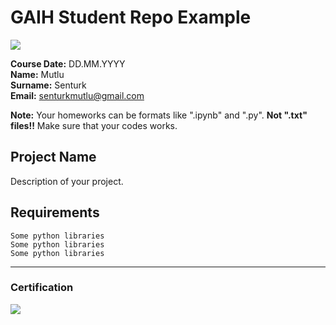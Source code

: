 # GAIH Student Repo Example
![](img/newlogo.png)

**Course Date:** DD.MM.YYYY  
**Name:** Mutlu  
**Surname:** Senturk  
**Email:** senturkmutlu@gmail.com  

**Note:** Your homeworks can be formats like ".ipynb" and ".py". **Not ".txt" files!!** Make sure that your codes works.  

## Project Name
Description of your project.

## Requirements
```
Some python libraries
Some python libraries
Some python libraries
```
---

### Certification
![](img/TopLearnerCertificate.png)

